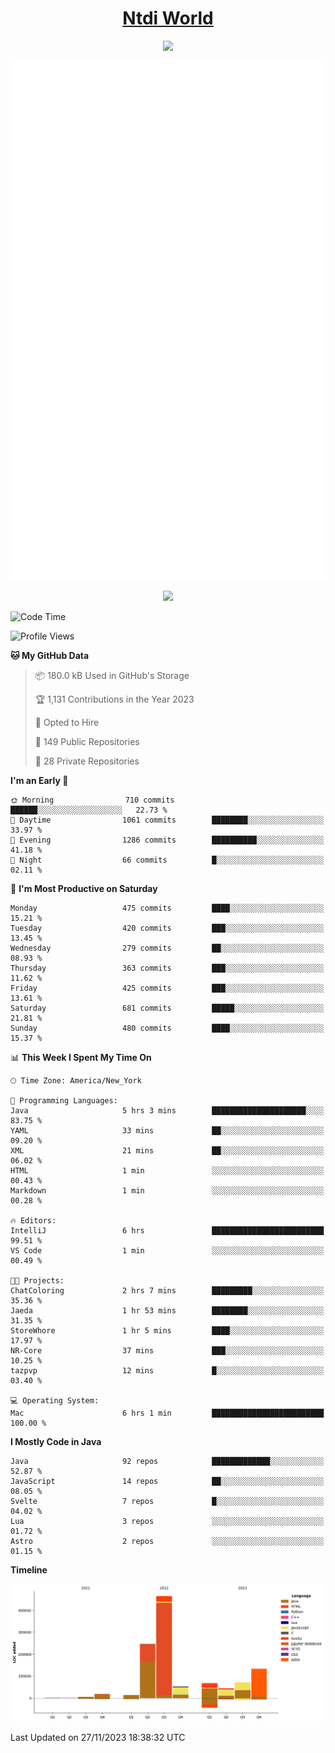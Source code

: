 <h1 align="center"><a href="https://www.ntdi.world">Ntdi World</a></h1>
<p align="center">
  <a href="https://github.com/n-tdi"><img src="https://readme-typing-svg.herokuapp.com?lines=FullStack+Developer;Web+Developer;Open-Source+Enthusiast;Java+Developer;Spigot-API%20Developer;&center=true&width=500&height=50"></a>
</p>

<div align="center">
  <img src="/github-metrics.svg"></img>
  
  <img src="https://komarev.com/ghpvc/?username=n-tdi&color=green"></img>
</div>

<!-- May use later.. idk -->
<!-- <a href="http://www.github.com/n-tdi"><img src="https://github-readme-stats.vercel.app/api?username=n-tdi&show_icons=true&hide=&count_private=true&title_color=0891b2&text_color=ffffff&icon_color=0891b2&bg_color=1c1917&hide_border=true&show_icons=true" alt="n-tdi's GitHub stats" /></a> -->

<!--START_SECTION:waka-->
![Code Time](http://img.shields.io/badge/Code%20Time-303%20hrs%2023%20mins-blue)

![Profile Views](http://img.shields.io/badge/Profile%20Views-13-blue)

**🐱 My GitHub Data** 

> 📦 180.0 kB Used in GitHub's Storage 
 > 
> 🏆 1,131 Contributions in the Year 2023
 > 
> 💼 Opted to Hire
 > 
> 📜 149 Public Repositories 
 > 
> 🔑 28 Private Repositories 
 > 
**I'm an Early 🐤** 

```text
🌞 Morning                710 commits         ██████░░░░░░░░░░░░░░░░░░░   22.73 % 
🌆 Daytime                1061 commits        ████████░░░░░░░░░░░░░░░░░   33.97 % 
🌃 Evening                1286 commits        ██████████░░░░░░░░░░░░░░░   41.18 % 
🌙 Night                  66 commits          █░░░░░░░░░░░░░░░░░░░░░░░░   02.11 % 
```
📅 **I'm Most Productive on Saturday** 

```text
Monday                   475 commits         ████░░░░░░░░░░░░░░░░░░░░░   15.21 % 
Tuesday                  420 commits         ███░░░░░░░░░░░░░░░░░░░░░░   13.45 % 
Wednesday                279 commits         ██░░░░░░░░░░░░░░░░░░░░░░░   08.93 % 
Thursday                 363 commits         ███░░░░░░░░░░░░░░░░░░░░░░   11.62 % 
Friday                   425 commits         ███░░░░░░░░░░░░░░░░░░░░░░   13.61 % 
Saturday                 681 commits         █████░░░░░░░░░░░░░░░░░░░░   21.81 % 
Sunday                   480 commits         ████░░░░░░░░░░░░░░░░░░░░░   15.37 % 
```


📊 **This Week I Spent My Time On** 

```text
🕑︎ Time Zone: America/New_York

💬 Programming Languages: 
Java                     5 hrs 3 mins        █████████████████████░░░░   83.75 % 
YAML                     33 mins             ██░░░░░░░░░░░░░░░░░░░░░░░   09.20 % 
XML                      21 mins             ██░░░░░░░░░░░░░░░░░░░░░░░   06.02 % 
HTML                     1 min               ░░░░░░░░░░░░░░░░░░░░░░░░░   00.43 % 
Markdown                 1 min               ░░░░░░░░░░░░░░░░░░░░░░░░░   00.28 % 

🔥 Editors: 
IntelliJ                 6 hrs               █████████████████████████   99.51 % 
VS Code                  1 min               ░░░░░░░░░░░░░░░░░░░░░░░░░   00.49 % 

🐱‍💻 Projects: 
ChatColoring             2 hrs 7 mins        █████████░░░░░░░░░░░░░░░░   35.36 % 
Jaeda                    1 hr 53 mins        ████████░░░░░░░░░░░░░░░░░   31.35 % 
StoreWhore               1 hr 5 mins         ████░░░░░░░░░░░░░░░░░░░░░   17.97 % 
NR-Core                  37 mins             ███░░░░░░░░░░░░░░░░░░░░░░   10.25 % 
tazpvp                   12 mins             █░░░░░░░░░░░░░░░░░░░░░░░░   03.40 % 

💻 Operating System: 
Mac                      6 hrs 1 min         █████████████████████████   100.00 % 
```

**I Mostly Code in Java** 

```text
Java                     92 repos            █████████████░░░░░░░░░░░░   52.87 % 
JavaScript               14 repos            ██░░░░░░░░░░░░░░░░░░░░░░░   08.05 % 
Svelte                   7 repos             █░░░░░░░░░░░░░░░░░░░░░░░░   04.02 % 
Lua                      3 repos             ░░░░░░░░░░░░░░░░░░░░░░░░░   01.72 % 
Astro                    2 repos             ░░░░░░░░░░░░░░░░░░░░░░░░░   01.15 % 
```



**Timeline**

![Lines of Code chart](https://raw.githubusercontent.com/n-tdi/n-tdi/main/assets/bar_graph.png)


 Last Updated on 27/11/2023 18:38:32 UTC
<!--END_SECTION:waka-->
